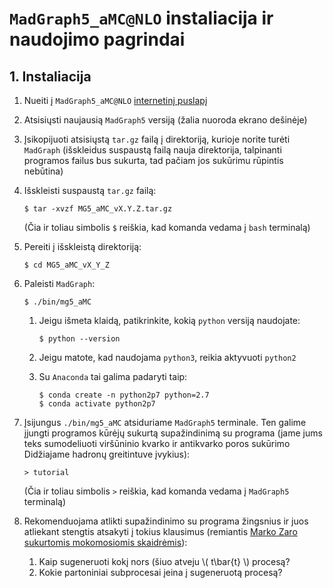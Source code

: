<script src='https://cdn.mathjax.org/mathjax/latest/MathJax.js?config=TeX-AMS-MML_HTMLorMML'></script>


# `MadGraph5_aMC@NLO` instaliacija ir naudojimo pagrindai

## 1. Instaliacija

1. Nueiti į `MadGraph5_aMC@NLO` [internetinį puslapį](https://launchpad.net/mg5amcnlo "MG5_aMC@NLO internetinis puslapis")
2. Atsisiųsti naujausią `MadGraph5` versiją (žalia nuoroda ekrano dešinėje)
3. Įsikopijuoti atsisiųstą `tar.gz` failą į direktoriją, kurioje norite turėti `MadGraph` (išskleidus suspaustą failą nauja direktorija, talpinanti programos failus bus sukurta, tad pačiam jos sukūrimu rūpintis nebūtina)
4. Išskleisti suspaustą `tar.gz` failą: 

	```
	$ tar -xvzf MG5_aMC_vX.Y.Z.tar.gz
	```
	
	(Čia ir toliau simbolis `$` reiškia, kad komanda vedama į `bash` terminalą)

5. Pereiti į išskleistą direktoriją:
	
	```
	$ cd MG5_aMC_vX_Y_Z
	```
6. Paleisti `MadGraph`:
	
	```
	$ ./bin/mg5_aMC
	```
	1. Jeigu išmeta klaidą, patikrinkite, kokią `python` versiją naudojate:
	
		```
		$ python --version
		```
	2. Jeigu matote, kad naudojama `python3`, reikia aktyvuoti `python2`
	3. Su `Anaconda` tai galima padaryti taip:
		
		```
		$ conda create -n python2p7 python=2.7
		$ conda activate python2p7
		```
		
7. Įsijungus `./bin/mg5_aMC` atsiduriame `MadGraph5` terminale. Ten galime įjungti programos kūrėjų sukurtą supažindinimą su programa (jame jums teks sumodeliuoti viršūninio kvarko ir antikvarko poros sukūrimo Didžiajame hadronų greitintuve įvykius):

	```
	> tutorial
	```
	
	(Čia ir toliau simbolis `>` reiškia, kad komanda vedama į `MadGraph5` terminalą)
	
8. Rekomenduojama atlikti supažindinimo su programa žingsnius ir juos atliekant stengtis atsakyti į tokius klausimus (remiantis [Marko Zaro sukurtomis mokomosiomis skaidrėmis](https://cp3.irmp.ucl.ac.be/projects/madgraph/attachment/wiki/Pavia2015/tutorial-pavia-2015.pdf "Skaidrės anglų kalba")):
	1. Kaip sugeneruoti kokį nors (šiuo atveju \\( t\bar{t} \\) procesą?
	2. Kokie partoniniai subprocesai įeina į sugeneruotą procesą?